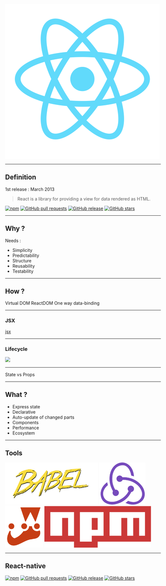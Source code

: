 <img src="assets/imgs/react-logo.png" width="500px">

---

## Definition

1st release : March 2013

> React is a library for providing a view for data rendered as HTML.

[![npm](https://img.shields.io/npm/dm/react.svg)](https://www.npmjs.org/package/react)
[![GitHub pull requests](https://img.shields.io/github/issues-pr/facebook/react.svg)](https://github.com/facebook/react/pulls)
[![GitHub release](https://img.shields.io/github/release/facebook/react.svg)](https://github.com/facebook/react)
[![GitHub stars](https://img.shields.io/github/stars/facebook/react.svg?style=social&label=Star)](https://github.com/facebook/react)

---


## Why ?

Needs :

* Simplicity
* Predictability
* Structure
* Reusability
* Testability

---

## How ?

Virtual DOM
ReactDOM
One way data-binding

---

### JSX

[jsx](http://buildwithreact.com/tutorial/jsx)

---

### Lifecycle

<img src="https://cdn-images-1.medium.com/max/1600/0*VoYsN6eq7I_wjVV5.png" width="650px">

---

State vs Props

---

## What ?

* Express state
* Declarative
* Auto-update of changed parts
* Components
* Performance
* Ecosystem

---

## Tools

<img src="assets/imgs/babel-logo.png" width="300px">
<img src="assets/imgs/redux-logo.png" width="150px">
<img src="assets/imgs/jest-logo.png" width="123px">
<img src="assets/imgs/npm-logo.png" width="345px">

---

## React-native

[![npm](https://img.shields.io/npm/dm/react-native.svg)](https://www.npmjs.org/package/react-native)
[![GitHub pull requests](https://img.shields.io/github/issues-pr/facebook/react-native.svg)](https://github.com/facebook/react-native/pulls)
[![GitHub release](https://img.shields.io/github/release/facebook/react-native.svg)](https://github.com/facebook/react-native)
[![GitHub stars](https://img.shields.io/github/stars/facebook/react-native.svg?style=social&label=Star)](https://github.com/facebook/react-native)
